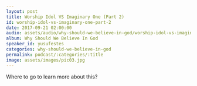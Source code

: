 ```yaml
---
layout: post
title: Worship Idol VS Imaginary One (Part 2)
id: worship-idol-vs-imaginary-one-part-2
date: 2017-09-21 02:00:00
audio: assets/audio/why-should-we-believe-in-god/worship-idol-vs-imaginary-one-part-2.mp3
album: Why Should We Believe In God
speaker_id: yusufestes 
categories: why-should-we-believe-in-god
permalink: podcast/:categories/:title
image: assets/images/pic03.jpg
---
```


Where to go to learn more about this?
